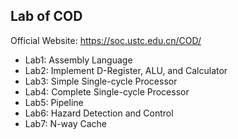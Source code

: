 ## Lab of COD

Official Website: https://soc.ustc.edu.cn/COD/

- Lab1: Assembly Language
- Lab2: Implement D-Register, ALU, and Calculator
- Lab3: Simple Single-cycle Processor
- Lab4: Complete Single-cycle Processor
- Lab5: Pipeline
- Lab6: Hazard Detection and Control
- Lab7: N-way Cache
